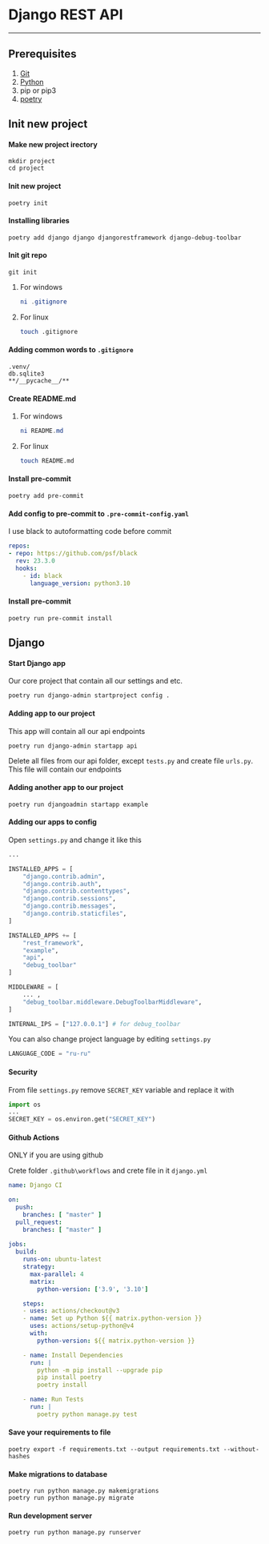 # Django REST API
---
## Prerequisites
1. [Git](https://git-scm.com/)
2. [Python](https://python.org/)
3. pip or pip3
4. [poetry](https://python-poetry.org/)

## Init new project

#### Make new project irectory
```shell
mkdir project
cd project
```

#### Init new project
```shell
poetry init
```

#### Installing libraries
```shell
poetry add django django djangorestframework django-debug-toolbar
```

#### Init git repo
```
git init
```
1. For windows
	```powershell
	ni .gitignore
	```
2. For linux
	```bash
	touch .gitignore
	```

#### Adding common words to `.gitignore`
```.gitignore
.venv/
db.sqlite3
**/__pycache__/**
```

#### Create README.md
1. For windows
	```powershell
	ni README.md
	```
2. For linux
	```bash
	touch README.md
	```

#### Install pre-commit
```shell
poetry add pre-commit
```

#### Add config to pre-commit to `.pre-commit-config.yaml` 
I use black to autoformatting code before commit

```yaml
repos:
- repo: https://github.com/psf/black
  rev: 23.3.0
  hooks:
    - id: black
      language_version: python3.10
```

#### Install pre-commit

```shell
poetry run pre-commit install
```

## Django
#### Start Django app
Our core  project that contain all our settings and etc.
```shell
poetry run django-admin startproject config .
```

#### Adding app to our project
This app will contain all our api endpoints
```shell
poetry run django-admin startapp api
```
Delete all files from our api folder, except `tests.py` and create file `urls.py`. This file will contain our endpoints

#### Adding another app to our project

```shell
poetry run djangoadmin startapp example
```

#### Adding our apps to config
Open `settings.py` and change it like this

```python
...

INSTALLED_APPS = [
	"django.contrib.admin",
    "django.contrib.auth",
    "django.contrib.contenttypes",
    "django.contrib.sessions",
    "django.contrib.messages",
    "django.contrib.staticfiles",
]

INSTALLED_APPS += [
	"rest_framework",
	"example",
	"api",
	"debug_toolbar"
]

MIDDLEWARE = [
	... ,
	"debug_toolbar.middleware.DebugToolbarMiddleware",
]

INTERNAL_IPS = ["127.0.0.1"] # for debug_toolbar
```
You can also change project language by editing `settings.py`

```python
LANGUAGE_CODE = "ru-ru"
```

#### Security
From file `settings.py` remove `SECRET_KEY` variable and replace it with

```python
import os
...
SECRET_KEY = os.environ.get("SECRET_KEY")
```

#### Github Actions
ONLY if you are using github

Crete folder `.github\workflows` and crete file in it `django.yml`
```yml
name: Django CI

on:
  push:
    branches: [ "master" ]
  pull_request:
    branches: [ "master" ]
  
jobs:
  build:
    runs-on: ubuntu-latest
    strategy:
      max-parallel: 4
      matrix:
        python-version: ['3.9', '3.10']

    steps:
    - uses: actions/checkout@v3
    - name: Set up Python ${{ matrix.python-version }}
      uses: actions/setup-python@v4
      with:
        python-version: ${{ matrix.python-version }}

    - name: Install Dependencies
      run: |
        python -m pip install --upgrade pip
        pip install poetry
        poetry install

    - name: Run Tests
      run: |
        poetry python manage.py test
```

#### Save your requirements to file

```shell
poetry export -f requirements.txt --output requirements.txt --without-hashes
```

#### Make migrations to database

```shell
poetry run python manage.py makemigrations
poetry run python manage.py migrate 
```

#### Run development server

```shell
poetry run python manage.py runserver
```
